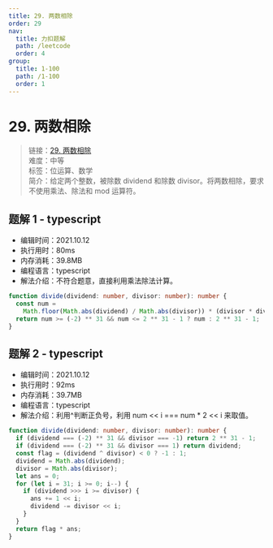 ```yaml
---
title: 29. 两数相除
order: 29
nav:
  title: 力扣题解
  path: /leetcode
  order: 4
group:
  title: 1-100
  path: /1-100
  order: 1
---
```


# 29. 两数相除

> 链接：[29. 两数相除](https://leetcode-cn.com/problems/divide-two-integers/)  
> 难度：中等  
> 标签：位运算、数学  
> 简介：给定两个整数，被除数 dividend 和除数 divisor。将两数相除，要求不使用乘法、除法和 mod 运算符。

## 题解 1 - typescript

- 编辑时间：2021.10.12
- 执行用时：80ms
- 内存消耗：39.8MB
- 编程语言：typescript
- 解法介绍：不符合题意，直接利用乘法除法计算。

```typescript
function divide(dividend: number, divisor: number): number {
  const num =
    Math.floor(Math.abs(dividend) / Math.abs(divisor)) * (divisor * dividend >= 0 ? 1 : -1);
  return num >= (-2) ** 31 && num <= 2 ** 31 - 1 ? num : 2 ** 31 - 1;
}
```

## 题解 2 - typescript

- 编辑时间：2021.10.12
- 执行用时：92ms
- 内存消耗：39.7MB
- 编程语言：typescript
- 解法介绍：利用^判断正负号，利用 num << i === num \* 2 << i 来取值。

```typescript
function divide(dividend: number, divisor: number): number {
  if (dividend === (-2) ** 31 && divisor === -1) return 2 ** 31 - 1;
  if (dividend === (-2) ** 31 && divisor === 1) return dividend;
  const flag = (dividend ^ divisor) < 0 ? -1 : 1;
  dividend = Math.abs(dividend);
  divisor = Math.abs(divisor);
  let ans = 0;
  for (let i = 31; i >= 0; i--) {
    if (dividend >>> i >= divisor) {
      ans += 1 << i;
      dividend -= divisor << i;
    }
  }
  return flag * ans;
}
```
